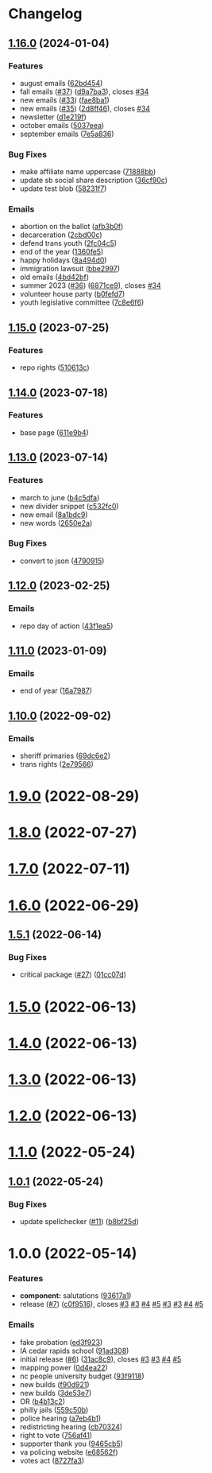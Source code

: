 # Changelog

## [1.16.0](https://github.com/PaleBluDot/aclu-emails/compare/v1.15.0...v1.16.0) (2024-01-04)


### Features

* august emails ([62bd454](https://github.com/PaleBluDot/aclu-emails/commit/62bd4540fbcf3eace39995d91c4ade00de1ce68c))
* fall emails ([#37](https://github.com/PaleBluDot/aclu-emails/issues/37)) ([d9a7ba3](https://github.com/PaleBluDot/aclu-emails/commit/d9a7ba3fb616b9ce28e94590c2b5739810f3e274)), closes [#34](https://github.com/PaleBluDot/aclu-emails/issues/34)
* new emails ([#33](https://github.com/PaleBluDot/aclu-emails/issues/33)) ([fae8ba1](https://github.com/PaleBluDot/aclu-emails/commit/fae8ba14f09153adfed0d313fbfa1c6fc9fd0bc3))
* new emails ([#35](https://github.com/PaleBluDot/aclu-emails/issues/35)) ([2d8ff46](https://github.com/PaleBluDot/aclu-emails/commit/2d8ff46de687796afa1b481459c42769a5354f95)), closes [#34](https://github.com/PaleBluDot/aclu-emails/issues/34)
* newsletter ([d1e219f](https://github.com/PaleBluDot/aclu-emails/commit/d1e219fc7ddf038ae53e3da6ae5a558b4a7a03e4))
* october emails ([5037eea](https://github.com/PaleBluDot/aclu-emails/commit/5037eea3fb399f020eff76f243da2b4f045fa5f3))
* september emails ([7e5a836](https://github.com/PaleBluDot/aclu-emails/commit/7e5a836de94dfc167e42a7e1fa495ff030a0a44a))


### Bug Fixes

* make affiliate name uppercase ([71888bb](https://github.com/PaleBluDot/aclu-emails/commit/71888bb67c66e55003d9fdf22b736f4b288caa07))
* update sb social share description ([36cf90c](https://github.com/PaleBluDot/aclu-emails/commit/36cf90c831eb1d06cef6a873bb05660a7fb49665))
* update test blob ([58231f7](https://github.com/PaleBluDot/aclu-emails/commit/58231f7ed5eb45cf0ecfd7ba291a8a764fbb5fb9))


### Emails

* abortion on the ballot ([afb3b0f](https://github.com/PaleBluDot/aclu-emails/commit/afb3b0fa330e5da061efa3f82cde9853b6431f56))
* decarceration ([2cbd00c](https://github.com/PaleBluDot/aclu-emails/commit/2cbd00cb48194cddacf5ee849aba6b065066f08d))
* defend trans youth ([2fc04c5](https://github.com/PaleBluDot/aclu-emails/commit/2fc04c58e1845eb1b674a54e9dfe502fee9d2f19))
* end of the year ([1360fe5](https://github.com/PaleBluDot/aclu-emails/commit/1360fe5952949db0a1d27ff5bd6b3154c6983fbc))
* happy holidays ([8a494d0](https://github.com/PaleBluDot/aclu-emails/commit/8a494d00422ed1bd2006cfbfa18c6c736739a810))
* immigration lawsuit ([bbe2997](https://github.com/PaleBluDot/aclu-emails/commit/bbe299731a997521a5d6dafca5de96dee76e2aa0))
* old emails ([4bd42bf](https://github.com/PaleBluDot/aclu-emails/commit/4bd42bf600fd395d9c27aff2a50958eb09a89bb0))
* summer 2023  ([#36](https://github.com/PaleBluDot/aclu-emails/issues/36)) ([6871ce9](https://github.com/PaleBluDot/aclu-emails/commit/6871ce9105b7f76ddbaf73dc19d53147d8530b41)), closes [#34](https://github.com/PaleBluDot/aclu-emails/issues/34)
* volunteer house party ([b0fefd7](https://github.com/PaleBluDot/aclu-emails/commit/b0fefd756b6c0a068b03b0e31e11a6deb75ad4d8))
* youth legislative committee ([7c8e6f6](https://github.com/PaleBluDot/aclu-emails/commit/7c8e6f6b38e0d88fca4207a36020075f3361fcd8))

## [1.15.0](https://github.com/PaleBluDot/aclu-emails/compare/v1.14.0...v1.15.0) (2023-07-25)


### Features

* repo rights ([510613c](https://github.com/PaleBluDot/aclu-emails/commit/510613cc0de9dd92242dad8d2e5d911ae0d5b20a))

## [1.14.0](https://github.com/PaleBluDot/aclu-emails/compare/v1.13.0...v1.14.0) (2023-07-18)


### Features

* base page ([611e9b4](https://github.com/PaleBluDot/aclu-emails/commit/611e9b405201611b0071cab002a958a88615129b))

## [1.13.0](https://github.com/PaleBluDot/aclu-emails/compare/v1.12.0...v1.13.0) (2023-07-14)


### Features

* march to june ([b4c5dfa](https://github.com/PaleBluDot/aclu-emails/commit/b4c5dfa3fd911424569e9f82b72042f9d7f3590b))
* new divider snippet ([c532fc0](https://github.com/PaleBluDot/aclu-emails/commit/c532fc0824e846a44e1bbd367608e21f922bb7a4))
* new email ([8a1bdc9](https://github.com/PaleBluDot/aclu-emails/commit/8a1bdc9e5d945f6c45d87bda93f62af2f9743e00))
* new words ([2650e2a](https://github.com/PaleBluDot/aclu-emails/commit/2650e2a48a393370dc30371a7085be483ab0e501))


### Bug Fixes

* convert to json ([4790915](https://github.com/PaleBluDot/aclu-emails/commit/479091509611b27326e406893f64c3c2f12f4699))

## [1.12.0](https://github.com/PaleBluDot/aclu-emails/compare/v1.11.0...v1.12.0) (2023-02-25)


### Emails

* repo day of action ([43f1ea5](https://github.com/PaleBluDot/aclu-emails/commit/43f1ea5073b1b812b69549c69d5139ef6af8ecee))

## [1.11.0](https://github.com/PaleBluDot/aclu-emails/compare/v1.10.0...v1.11.0) (2023-01-09)


### Emails

* end of year ([16a7987](https://github.com/PaleBluDot/aclu-emails/commit/16a79872ff94106905e17de7cac1d8fd63900880))

## [1.10.0](https://github.com/PaleBluDot/aclu-emails/compare/v1.9.0...v1.10.0) (2022-09-02)


### Emails

* sheriff primaries ([69dc6e2](https://github.com/PaleBluDot/aclu-emails/commit/69dc6e2828a22fc39e914ebc24da5e30381f7c3b))
* trans rights ([2e79566](https://github.com/PaleBluDot/aclu-emails/commit/2e79566855189cb2e2c00488082e01300caf6f76))

# [1.9.0](https://github.com/PaleBluDot/aclu-emails/compare/v1.8.0...v1.9.0) (2022-08-29)

# [1.8.0](https://github.com/PaleBluDot/aclu-emails/compare/v1.7.0...v1.8.0) (2022-07-27)

# [1.7.0](https://github.com/PaleBluDot/aclu-emails/compare/v1.6.0...v1.7.0) (2022-07-11)

# [1.6.0](https://github.com/PaleBluDot/aclu-emails/compare/v1.5.1...v1.6.0) (2022-06-29)

## [1.5.1](https://github.com/PaleBluDot/aclu-emails/compare/v1.5.0...v1.5.1) (2022-06-14)


### Bug Fixes

* critical package ([#27](https://github.com/PaleBluDot/aclu-emails/issues/27)) ([01cc07d](https://github.com/PaleBluDot/aclu-emails/commit/01cc07db25f2863fe55edaa7339761ad163885d6))

# [1.5.0](https://github.com/PaleBluDot/aclu-emails/compare/v1.4.0...v1.5.0) (2022-06-13)

# [1.4.0](https://github.com/PaleBluDot/aclu-emails/compare/v1.3.0...v1.4.0) (2022-06-13)

# [1.3.0](https://github.com/PaleBluDot/aclu-emails/compare/v1.2.0...v1.3.0) (2022-06-13)

# [1.2.0](https://github.com/PaleBluDot/aclu-emails/compare/v1.1.0...v1.2.0) (2022-06-13)

# [1.1.0](https://github.com/PaleBluDot/aclu-emails/compare/v1.0.1...v1.1.0) (2022-05-24)

## [1.0.1](https://github.com/PaleBluDot/aclu-emails/compare/v1.0.0...v1.0.1) (2022-05-24)


### Bug Fixes

* update spellchecker  ([#11](https://github.com/PaleBluDot/aclu-emails/issues/11)) ([b8bf25d](https://github.com/PaleBluDot/aclu-emails/commit/b8bf25d56ab5602549ead00af30b1539195a3b71))

# 1.0.0 (2022-05-14)
### Features

* **component:** salutations ([93617a1](https://github.com/PaleBluDot/aclu-emails/commit/93617a1c7717a267f779c684ca89ce0f3f9f33b3))
* release ([#7](https://github.com/PaleBluDot/aclu-emails/issues/7)) ([c0f9516](https://github.com/PaleBluDot/aclu-emails/commit/c0f9516d6bb2cb6cc5def8d0cfe9bf721c94078e)), closes [#3](https://github.com/PaleBluDot/aclu-emails/issues/3) [#3](https://github.com/PaleBluDot/aclu-emails/issues/3) [#4](https://github.com/PaleBluDot/aclu-emails/issues/4) [#5](https://github.com/PaleBluDot/aclu-emails/issues/5) [#3](https://github.com/PaleBluDot/aclu-emails/issues/3) [#3](https://github.com/PaleBluDot/aclu-emails/issues/3) [#4](https://github.com/PaleBluDot/aclu-emails/issues/4) [#5](https://github.com/PaleBluDot/aclu-emails/issues/5)


### Emails
* fake probation ([ed3f923](https://github.com/PaleBluDot/aclu-emails/commit/ed3f923a3957ee6fee4f7938270ba368c97f2830))
* IA cedar rapids school ([91ad308](https://github.com/PaleBluDot/aclu-emails/commit/91ad30821fdb5cd9ae21aec33d0eb28442ecbd8c))
* initial release  ([#6](https://github.com/PaleBluDot/aclu-emails/issues/6)) ([31ac8c9](https://github.com/PaleBluDot/aclu-emails/commit/31ac8c9ab2a0a5e4f18089218568e87b58c2f157)), closes [#3](https://github.com/PaleBluDot/aclu-emails/issues/3) [#3](https://github.com/PaleBluDot/aclu-emails/issues/3) [#4](https://github.com/PaleBluDot/aclu-emails/issues/4) [#5](https://github.com/PaleBluDot/aclu-emails/issues/5)
* mapping power ([0d4ea22](https://github.com/PaleBluDot/aclu-emails/commit/0d4ea2210d593d355838b1d80df8f899779156ee))
* nc people university budget ([93f9118](https://github.com/PaleBluDot/aclu-emails/commit/93f9118d9c39f952fae4aa0cb26d3fb6459b9ffa))
* new builds ([f90d921](https://github.com/PaleBluDot/aclu-emails/commit/f90d9210af5279fbcd44fa8800baf4872d123343))
* new builds ([3de53e7](https://github.com/PaleBluDot/aclu-emails/commit/3de53e72211426eb82177298500a464e8e23ecc2))
* OR ([b4b13c2](https://github.com/PaleBluDot/aclu-emails/commit/b4b13c2d1e8fa167a4ec12d1409174fde91020bb))
* philly jails ([559c50b](https://github.com/PaleBluDot/aclu-emails/commit/559c50b20441328aed0b17f352af97b155902df3))
* police hearing ([a7eb4b1](https://github.com/PaleBluDot/aclu-emails/commit/a7eb4b1d8cbb312121e1a259868f8b7724a06c87))
* redistricting hearing ([cb70324](https://github.com/PaleBluDot/aclu-emails/commit/cb703246a75f903a06794fd1d5a6185c590cb8a5))
* right to vote ([756af41](https://github.com/PaleBluDot/aclu-emails/commit/756af417d99d4c644779fc5c1d83b6472a07f7da))
* supporter thank you ([9465cb5](https://github.com/PaleBluDot/aclu-emails/commit/9465cb52eff1111fd293191f2d7b60849facd0fc))
* va policing website ([e68562f](https://github.com/PaleBluDot/aclu-emails/commit/e68562fb71749bd36a4b91f5d557a078c59c6746))
* votes act ([8727fa3](https://github.com/PaleBluDot/aclu-emails/commit/8727fa36b0cd1338b4e8c8502fa536fe2127cce6))
